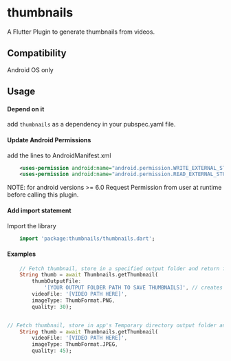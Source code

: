 # thumbnails

A Flutter Plugin to generate thumbnails from videos.

## Compatibility
Android OS only

## Usage

#### Depend on it
add `thumbnails` as a dependency in your pubspec.yaml file.

#### Update Android Permissions
add the lines to AndroidManifest.xml
``` xml
    <uses-permission android:name="android.permission.WRITE_EXTERNAL_STORAGE"/>
    <uses-permission android:name="android.permission.READ_EXTERNAL_STORAGE"/>
```
NOTE: for android versions >= 6.0 Request Permission from user at runtime before calling this plugin.

#### Add import statement
Import the library
``` dart
    import 'package:thumbnails/thumbnails.dart';
```

#### Examples
``` dart
    // Fetch thumbnail, store in a specified output folder and return file path
    String thumb = await Thumbnails.getThumbnail(
        thumbOutputFile:
            '[YOUR OUTPUT FOLDER PATH TO SAVE THUMBNAILS]', // creates it if it doesnt already exist
        videoFile: '[VIDEO PATH HERE]',
        imageType: ThumbFormat.PNG,
        quality: 30);


// Fetch thumbnail, store in app's Temporary directory output folder and return file path
    String thumb = await Thumbnails.getThumbnail(
        videoFile: '[VIDEO PATH HERE]',
        imageType: ThumbFormat.JPEG,
        quality: 45);

```